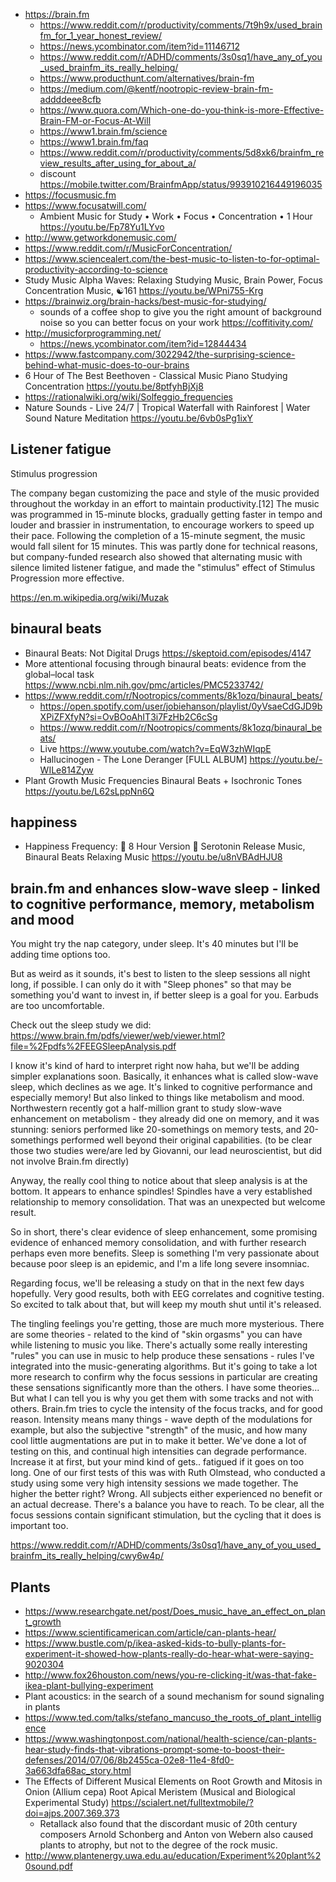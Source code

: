 
- https://brain.fm
  - https://www.reddit.com/r/productivity/comments/7t9h9x/used_brainfm_for_1_year_honest_review/
  - https://news.ycombinator.com/item?id=11146712
  - https://www.reddit.com/r/ADHD/comments/3s0sq1/have_any_of_you_used_brainfm_its_really_helping/
  - https://www.producthunt.com/alternatives/brain-fm
  - https://medium.com/@kentf/nootropic-review-brain-fm-addddeee8cfb
  - https://www.quora.com/Which-one-do-you-think-is-more-Effective-Brain-FM-or-Focus-At-Will
  - https://www1.brain.fm/science
  - https://www1.brain.fm/faq
  - https://www.reddit.com/r/productivity/comments/5d8xk6/brainfm_review_results_after_using_for_about_a/
  - discount https://mobile.twitter.com/BrainfmApp/status/993910216449196035
- https://focusmusic.fm
- https://www.focusatwill.com/
  - Ambient Music for Study • Work • Focus • Concentration • 1 Hour https://youtu.be/Fp78Yu1LYvo
- http://www.getworkdonemusic.com/
- https://www.reddit.com/r/MusicForConcentration/
- https://www.sciencealert.com/the-best-music-to-listen-to-for-optimal-productivity-according-to-science
- Study Music Alpha Waves: Relaxing Studying Music, Brain Power, Focus Concentration Music, ☯161 https://youtu.be/WPni755-Krg
- https://brainwiz.org/brain-hacks/best-music-for-studying/
  - sounds of a coffee shop to give you the right amount of background noise so you can better focus on your work https://coffitivity.com/
- http://musicforprogramming.net/
  - https://news.ycombinator.com/item?id=12844434
- https://www.fastcompany.com/3022942/the-surprising-science-behind-what-music-does-to-our-brains
- 6 Hour of The Best Beethoven - Classical Music Piano Studying Concentration https://youtu.be/8ptfyhBjXj8
- https://rationalwiki.org/wiki/Solfeggio_frequencies
- Nature Sounds - Live 24/7 | Tropical Waterfall with Rainforest | Water Sound Nature Meditation https://youtu.be/6vb0sPg1ixY

## Listener fatigue

Stimulus progression

The company began customizing the pace and style of the music provided throughout the workday in an effort to maintain productivity.[12] The music was programmed in 15-minute blocks, gradually getting faster in tempo and louder and brassier in instrumentation, to encourage workers to speed up their pace. Following the completion of a 15-minute segment, the music would fall silent for 15 minutes. This was partly done for technical reasons, but company-funded research also showed that alternating music with silence limited listener fatigue, and made the "stimulus" effect of Stimulus Progression more effective.

https://en.m.wikipedia.org/wiki/Muzak

## binaural beats

- Binaural Beats: Not Digital Drugs https://skeptoid.com/episodes/4147
- More attentional focusing through binaural beats: evidence from the global–local task https://www.ncbi.nlm.nih.gov/pmc/articles/PMC5233742/
- https://www.reddit.com/r/Nootropics/comments/8k1ozq/binaural_beats/
  - https://open.spotify.com/user/jobiehanson/playlist/0yVsaeCdGJD9bXPiZFXfyN?si=OvBOoAhIT3i7FzHb2C6cSg
  - https://www.reddit.com/r/Nootropics/comments/8k1ozq/binaural_beats/
  - Live https://www.youtube.com/watch?v=EqW3zhWIqpE
  - Hallucinogen - The Lone Deranger [FULL ALBUM] https://youtu.be/-WILe814Zyw
- Plant Growth Music Frequencies Binaural Beats + Isochronic Tones https://youtu.be/L62sLppNn6Q

## happiness

- Happiness Frequency: 💚 8 Hour Version 💜 Serotonin Release Music, Binaural Beats Relaxing Music https://youtu.be/u8nVBAdHJU8

## brain.fm and enhances slow-wave sleep - linked to cognitive performance,  memory, metabolism and mood

You might try the nap category, under sleep. It's 40 minutes but I'll be adding time options too.

But as weird as it sounds, it's best to listen to the sleep sessions all night long, if possible. I can only do it with "Sleep phones" so that may be something you'd want to invest in, if better sleep is a goal for you. Earbuds are too uncomfortable.

Check out the sleep study we did: https://www.brain.fm/pdfs/viewer/web/viewer.html?file=%2Fpdfs%2FEEGSleepAnalysis.pdf

I know it's kind of hard to interpret right now haha, but we'll be adding simpler explanations soon. Basically, it enhances what is called slow-wave sleep, which declines as we age. It's linked to cognitive performance and especially memory! But also linked to things like metabolism and mood. Northwestern recently got a half-million grant to study slow-wave enhancement on metabolism - they already did one on memory, and it was stunning: seniors performed like 20-somethings on memory tests, and 20-somethings performed well beyond their original capabilities. (to be clear those two studies were/are led by Giovanni, our lead neuroscientist, but did not involve Brain.fm directly)

Anyway, the really cool thing to notice about that sleep analysis is at the bottom. It appears to enhance spindles! Spindles have a very established relationship to memory consolidation. That was an unexpected but welcome result.

So in short, there's clear evidence of sleep enhancement, some promising evidence of enhanced memory consolidation, and with further research perhaps even more benefits. Sleep is something I'm very passionate about because poor sleep is an epidemic, and I'm a life long severe insomniac.

Regarding focus, we'll be releasing a study on that in the next few days hopefully. Very good results, both with EEG correlates and cognitive testing. So excited to talk about that, but will keep my mouth shut until it's released.

The tingling feelings you're getting, those are much more mysterious. There are some theories - related to the kind of "skin orgasms" you can have while listening to music you like. There's actually some really interesting "rules" you can use in music to help produce these sensations - rules I've integrated into the music-generating algorithms. But it's going to take a lot more research to confirm why the focus sessions in particular are creating these sensations significantly more than the others. I have some theories... But what I can tell you is why you get them with some tracks and not with others. Brain.fm tries to cycle the intensity of the focus tracks, and for good reason. Intensity means many things - wave depth of the modulations for example, but also the subjective "strength" of the music, and how many cool little augmentations are put in to make it better. We've done a lot of testing on this, and continual high intensities can degrade performance. Increase it at first, but your mind kind of gets.. fatigued if it goes on too long. One of our first tests of this was with Ruth Olmstead, who conducted a study using some very high intensity sessions we made together. The higher the better right? Wrong. All subjects either experienced no benefit or an actual decrease. There's a balance you have to reach. To be clear, all the focus sessions contain significant stimulation, but the cycling that it does is important too.

https://www.reddit.com/r/ADHD/comments/3s0sq1/have_any_of_you_used_brainfm_its_really_helping/cwy6w4p/

## Plants

- https://www.researchgate.net/post/Does_music_have_an_effect_on_plant_growth
- https://www.scientificamerican.com/article/can-plants-hear/
- https://www.bustle.com/p/ikea-asked-kids-to-bully-plants-for-experiment-it-showed-how-plants-really-do-hear-what-were-saying-9020304
- http://www.fox26houston.com/news/you-re-clicking-it/was-that-fake-ikea-plant-bullying-experiment
- Plant acoustics: in the search of a sound mechanism for sound signaling in plants
- https://www.ted.com/talks/stefano_mancuso_the_roots_of_plant_intelligence
- https://www.washingtonpost.com/national/health-science/can-plants-hear-study-finds-that-vibrations-prompt-some-to-boost-their-defenses/2014/07/06/8b2455ca-02e8-11e4-8fd0-3a663dfa68ac_story.html
- The Effects of Different Musical Elements on Root Growth and Mitosis in Onion (Allium cepa) Root Apical Meristem (Musical and Biological Experimental Study) https://scialert.net/fulltextmobile/?doi=ajps.2007.369.373
  - Retallack also found that the discordant music of 20th century composers Arnold Schonberg and Anton von Webern also caused plants to atrophy, but not to the degree of the rock music.
- http://www.plantenergy.uwa.edu.au/education/Experiment%20plant%20sound.pdf